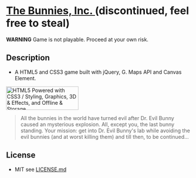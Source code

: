 # [The Bunnies, Inc. ](http://ambrosechua.github.com/thebunniesinc) (discontinued, feel free to steal)

**WARNING** Game is not playable. Proceed at your own risk. 

## Description
* A  HTML5 and CSS3 game built with jQuery, G. Maps API and Canvas Element. 

<a href="http://www.w3.org/html/logo/">
<img src="http://www.w3.org/html/logo/badge/html5-badge-h-css3-graphics-storage.png" width="197" height="64" alt="HTML5 Powered with CSS3 / Styling, Graphics, 3D &amp; Effects, and Offline &amp; Storage" title="HTML5 Powered with CSS3 / Styling, Graphics, 3D &amp; Effects, and Offline &amp; Storage">
</a>

> All the bunnies in the world have turned evil after Dr. Evil Bunny caused an mysterious explosion. All, except you, the last bunny standing. Your mission: get into Dr. Evil Bunny's lab while avoiding the evil bunnies (and at worst killing them) and till then, to be continued...
 
## License
* MIT see [LICENSE.md](https://github.com/ambrosechua/thebunniesinc/blob/master/LICENSE.md)
